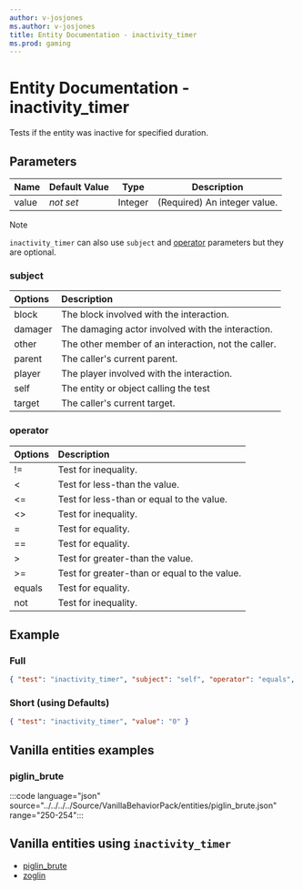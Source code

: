 ```yaml
---
author: v-josjones
ms.author: v-josjones
title: Entity Documentation - inactivity_timer
ms.prod: gaming
---
```


# Entity Documentation - inactivity_timer

Tests if the entity was inactive for specified duration.

## Parameters

|Name |Default Value  |Type  |Description  |
|---------|---------|---------|---------|
|value |*not set* |Integer |(Required) An integer value. |

>[!Note]
>`inactivity_timer` can also use `subject` and [operator](../Definitions/NestedTables/operator.md) parameters but they are optional.

### subject

| Options| Description |
|:-----------|:-----------|
| block| The block involved with the interaction. |
| damager| The damaging actor involved with the interaction. |
| other| The other member of an interaction, not the caller. |
| parent| The caller's current parent. |
| player| The player involved with the interaction. |
| self| The entity or object calling the test |
| target| The caller's current target. |

### operator

| Options| Description |
|:-----------|:-----------|
| !=| Test for inequality. |
| <| Test for less-than the value. |
| <=| Test for less-than or equal to the value. |
| <>| Test for inequality. |
| =| Test for equality. |
| ==| Test for equality. |
| >| Test for greater-than the value. |
| >=| Test for greater-than or equal to the value. |
| equals| Test for equality. |
| not| Test for inequality. |

## Example

### Full

```json
{ "test": "inactivity_timer", "subject": "self", "operator": "equals", "value": "0" }
```

### Short (using Defaults)

```json
{ "test": "inactivity_timer", "value": "0" }
```

## Vanilla entities examples

### piglin_brute

:::code language="json" source="../../../../Source/VanillaBehaviorPack/entities/piglin_brute.json" range="250-254":::

## Vanilla entities using `inactivity_timer`

- [piglin_brute](../../../../Source/VanillaBehaviorPack_Snippets/entities/piglin_brute.md)
- [zoglin](../../../../Source/VanillaBehaviorPack_Snippets/entities/zoglin.md)
